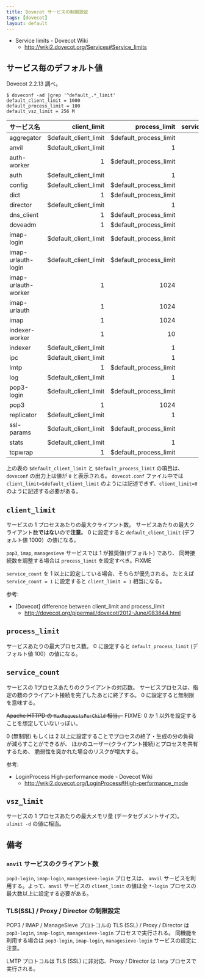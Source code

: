 ```yaml
---
title: Dovecot サービスの制限設定
tags: [dovecot]
layout: default
---
```


* Service limits - Dovecot Wiki
    * <http://wiki2.dovecot.org/Services#Service_limits>

サービス毎のデフォルト値
----------------------------------------------------------------------

Dovecot 2.2.13 調べ。

``` console
$ doveconf -ad |grep '^default_.*_limit'
default_client_limit = 1000
default_process_limit = 100
default_vsz_limit = 256 M
```

<!--
doveconf -ad \
|sed -n \
  -e '/vsz_limit/d' \
  -e 's/^service \([^ ]*\).*/\1/p' \
  -e 's/^ .*limit = //p' \
  -e 's/^ .*count = //p' \
|sed 'N;N;N;s/\n/ /g' 
|awk '
    $2==0 {$2="$default_client_limit"}
    $3==0 {$3="$default_process_limit"}
    {printf("| %-19s | %21s | %22s | %15s |\n",$1,$2,$3,$4) }
  '
-->

| サービス名          | client_limit          | process_limit          | service_count   |
|:------------------- | ---------------------:| ----------------------:| ---------------:|
| aggregator          | $default_client_limit | $default_process_limit |               0 |
| anvil               | $default_client_limit |                      1 |               0 |
| auth-worker         |                     1 | $default_process_limit |               1 |
| auth                | $default_client_limit |                      1 |               0 |
| config              | $default_client_limit | $default_process_limit |               0 |
| dict                |                     1 | $default_process_limit |               0 |
| director            | $default_client_limit |                      1 |               0 |
| dns_client          |                     1 | $default_process_limit |               0 |
| doveadm             |                     1 | $default_process_limit |               1 |
| imap-login          | $default_client_limit | $default_process_limit |               1 |
| imap-urlauth-login  | $default_client_limit | $default_process_limit |               1 |
| imap-urlauth-worker |                     1 |                   1024 |               1 |
| imap-urlauth        |                     1 |                   1024 |               1 |
| imap                |                     1 |                   1024 |               1 |
| indexer-worker      |                     1 |                     10 |               0 |
| indexer             | $default_client_limit |                      1 |               0 |
| ipc                 | $default_client_limit |                      1 |               0 |
| lmtp                |                     1 | $default_process_limit |               0 |
| log                 | $default_client_limit |                      1 |               0 |
| pop3-login          | $default_client_limit | $default_process_limit |               1 |
| pop3                |                     1 |                   1024 |               1 |
| replicator          | $default_client_limit |                      1 |               0 |
| ssl-params          | $default_client_limit | $default_process_limit |               0 |
| stats               | $default_client_limit |                      1 |               0 |
| tcpwrap             |                     1 | $default_process_limit |               0 |

上の表の `$default_client_limit` と
`$default_process_limit` の項目は、`doveconf` の出力上は値が `0` と表示される。
`dovecot.conf` ファイル中では `client_limit=$default_client_limit`
のようには記述できず、`client_limit=0` のように記述する必要がある。

`client_limit`
----------------------------------------------------------------------

サービスの 1 プロセスあたりの最大クライアント数。
サービスあたりの最大クライアント数**ではない**ので**注意**。
0 に設定すると `default_client_limit` (デフォルト値 1000）の値になる。

`pop3`, `imap`, `managesieve` サービスでは 1 が推奨値(デフォルト) であり、
同時接続数を調整する場合は `process_limit` を設定すべき。FIXME

`service_count` を 1 以上に設定している場合、そちらが優先される。
たとえば `service_count = 1` に設定すると `client_limit = 1` 相当になる。

参考:

* [Dovecot] difference between client_limit and process_limit
    * <http://dovecot.org/pipermail/dovecot/2012-June/083844.html>

`process_limit`
----------------------------------------------------------------------

サービスあたりの最大プロセス数。
0 に設定すると `default_process_limit` (デフォルト値 100）の値になる。

`service_count`
----------------------------------------------------------------------

サービスの 1プロセスあたりのクライアントの対応数。
サービスプロセスは、指定の数のクライアント接続を完了したあとに終了する。
0 に設定すると無制限を意味する。

~~Apache HTTPD の `MaxRequestsPerChild` 相当。~~
FIXME: 0 か 1 以外を設定することを想定していないっぽい。

0 (無制限) もしくは 2
以上に設定することでプロセスの終了・生成の分の負荷が減らすことができるが、
ほかのユーザー(クライアント接続)とプロセスを共有するため、
脆弱性を突かれた場合のリスクが増大する。

参考:

* LoginProcess High-performance mode - Dovecot Wiki
    * <http://wiki2.dovecot.org/LoginProcess#High-performance_mode>

`vsz_limit`
----------------------------------------------------------------------

サービスの 1 プロセスあたりの最大メモリ量 (データセグメントサイズ)。
`ulimit -d` の値に相当。

備考
----------------------------------------------------------------------

### `anvil` サービスのクライアント数

`pop3-login`, `imap-login`, `managesieve-login` プロセスは、
`anvil` サービスを利用する。よって、`anvil` サービスの
`client_limit` の値は全 `*-login` プロセスの最大数以上に設定する必要がある。

### TLS(SSL) / Proxy / Director の制限設定

POP3 / IMAP / ManageSieve プロトコルの TLS (SSL) / Proxy / Director は
`pop3-login`, `imap-login`, `managesieve-login` プロセスで実行される。
同機能を利用する場合は `pop3-login`, `imap-login`, `managesieve-login`
サービスの設定に注意。

LMTP プロトコルは TLS (SSL) に非対応、Proxy / Director は
`lmtp` プロセスで実行される。

